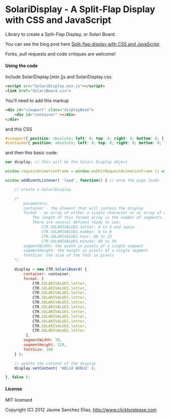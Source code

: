# SolariDisplay - A Split-Flap Display with CSS and JavaScript

Library to create a Split-Flap Display, or Solari Board. 

You can see the blog post here [Split-flap display with CSS and JavaScript](http://www.clicktorelease.com/blog/split-flap-display).

Forks, pull requests and code critiques are welcome!

#### Using the code ####

Include SolariDisplay.[min.]js and SolariDisplay.css. 

```html
<script src="SolariDisplay.min.js"></script>
<link href="SolariBoard.css">
````

You'll need to add this markup

```html
<div id="viewport" class="displayBase">
	<div id="container" ></div>
</div>
```

and this CSS
```css
#viewport{ position: absolute; left: 0; top: 0; right: 0; bottom: 0; }
#container{ position: absolute; left: 0; top: 0; right: 0; bottom: 0; font-family: sans-serif; }
```

and then this basic code:

```js
var display; // this will be the Solari Display object

window.requestAnimationFrame = window.webkitRequestAnimationFrame || window.mozRequestAnimationFrame; // you'll need support for rAF

window.addEventListener( 'load', function() { // once the page loads

	// create a SolariDisplay

	/*
		parameters:
		container - the element that will contain the display
		format - an array of either a single character or an array of characters. 
			The length of this format array is the number of segments.
			There are several defines ready to use:
				CTR.SOLARIVALUES.letter: A to Z and space
				CTR.SOLARIVALUES.number: 0 to 9
				CTR.SOLARIVALUES.hour: 00 to 23
				CTR.SOLARIVALUES.minute: 00 to 59
		segmentWidth: the width in pixels of a single segment
		segmentHeight: the height in pixels of a single segment
		fontSize: the size of the font in pixels
	*/

	display = new CTR.SolariBoard( {
		container: container,
		format: [ 
			CTR.SOLARIVALUES.letter,
			CTR.SOLARIVALUES.letter,
			CTR.SOLARIVALUES.letter,
			CTR.SOLARIVALUES.letter,
			CTR.SOLARIVALUES.letter,
			CTR.SOLARIVALUES.letter,
			CTR.SOLARIVALUES.letter,
			CTR.SOLARIVALUES.letter,
			CTR.SOLARIVALUES.letter,
			CTR.SOLARIVALUES.letter,
			CTR.SOLARIVALUES.letter
		 ],
		segmentWidth: 70,
		segmentHeight: 120,
		fontSize: 100
	} );

	// update the content of the display
	display.setContent( 'HELLO WORLD' );

}, false );
```

#### License ####

MIT licensed

Copyright (C) 2012 Jaume Sanchez Elias, http://www.clicktorelease.com